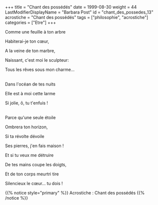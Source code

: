 +++
title = "Chant des possédés"
date = 1999-08-30
weight = 44
LastModifierDisplayName = "Barbara Post"
id = "chant_des_possedes_13"
acrostiche = "Chant des possédés"
tags = ["philosophie", "acrostiche"]
categories = ["Etre"]
+++

Comme une feuille à ton arbre

Habiterai-je ton cœur,

A la veine de ton marbre,

Naissant, c'est moi le sculpteur:

Tous les rêves sous mon charme...

 \
Dans l'océan de tes nuits

Elle est à moi cette larme

Si jolie, ô, tu t'enfuis !

 \
Parce qu'une seule étoile

Ombrera ton horizon,

Si ta révolte dévoile

Ses pierres, j'en fais maison !

Et si tu veux me détruire

De tes mains coupe les doigts,

Et de ton corps meurtri tire

Silencieux le cœur... tu dois !

{{% notice style="primary" %}}
Acrostiche : Chant des possédés
{{% /notice %}}
